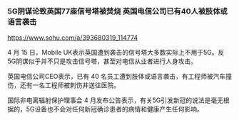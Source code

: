 ### 5G阴谋论致英国77座信号塔被焚烧 英国电信公司已有40人被肢体或语言袭击
https://www.sohu.com/a/393680319_114774

4 月 15 日，Mobile UK表示英国遭到袭击的信号塔大多数实际上不用于5G。反5G阴谋似乎并不只是攻击信号塔，甚至对电信从业者进行人身攻击。

英国电信公司CEO表示，已有 40 名员工遭到肢体或语言袭击，有工程师被汽车撞伤，还有一名工程师被刺伤并送往医院。

国际非电离辐射保护理事会 4 月发布公告表示，有关5G引发新冠的说法是毫无根据的，5G设备也不会对任何新冠确诊患者的病情和健康产生任何影响。
